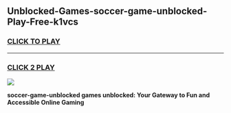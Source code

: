 
## Unblocked-Games-soccer-game-unblocked-Play-Free-k1vcs
<h3>
<a href="https://premium76.site?title=soccer-game-unblocked&ref=10A">CLICK TO PLAY</a></h3>
<hr>

<h3>
<a href="https://premium76.site?title=soccer-game-unblocked&ref=10A">CLICK 2 PLAY</a>
  
</h3>

<a href="https://premium76.site?title=soccer-game-unblocked&ref=10A"><img src="https://clearcache.store/games.png"></a>


**soccer-game-unblocked games unblocked: Your Gateway to Fun and Accessible Online Gaming**
